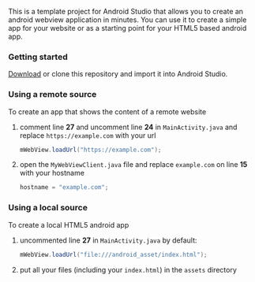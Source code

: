This is a template project for Android Studio that allows you to create an android webview application in minutes. You can use it to create a simple app for your website or as a starting point for your HTML5 based android app.

### Getting started

[Download](https://github.com/slymax/webview/archive/master.zip) or clone this repository and import it into Android Studio.

### Using a remote source

To create an app that shows the content of a remote website

1. comment line **27** and uncomment line **24** in `MainActivity.java` and replace `https://example.com` with your url

	```java
	mWebView.loadUrl("https://example.com");
	```

2. open the `MyWebViewClient.java` file and replace `example.com` on line **15** with your hostname

	```java
	hostname = "example.com";
	```

### Using a local source 

To create a local HTML5 android app

1. uncommented line **27** in `MainActivity.java` by default:

	```java
	mWebView.loadUrl("file:///android_asset/index.html");
	```

2. put all your files (including your `index.html`) in the `assets` directory
